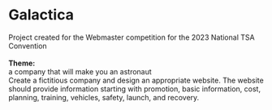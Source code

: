 # Galactica
Project created for the Webmaster competition for the 2023 National TSA Convention\
\
**Theme:**\
a company that will make you an astronaut\
Create a fictitious company and design an appropriate website. The website should provide information starting with promotion, basic information, cost, planning, training, vehicles, safety, launch, and recovery.
